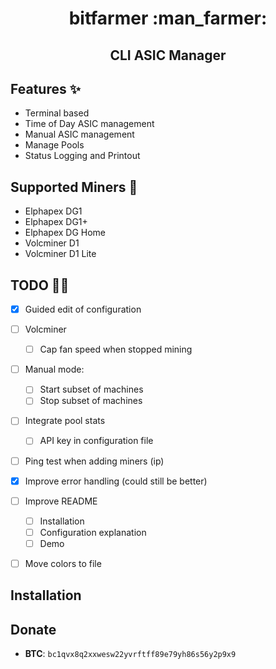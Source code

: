 <div align="center">
  <h1>bitfarmer :man_farmer:</h1>
  <h2>CLI ASIC Manager</h2>
</div>

## Features :sparkles:
 - Terminal based
 - Time of Day ASIC management
 - Manual ASIC management
 - Manage Pools
 - Status Logging and Printout
 
## Supported Miners :robot:
 - Elphapex DG1
 - Elphapex DG1+
 - Elphapex DG Home
 - Volcminer D1
 - Volcminer D1 Lite

## TODO :construction_worker_man:
 - [X] Guided edit of configuration
 - [ ] Volcminer
   - [ ] Cap fan speed when stopped mining
 - [ ] Manual mode:
   - [ ] Start subset of machines
   - [ ] Stop subset of machines
 - [ ] Integrate pool stats
   - [ ] API key in configuration file
 - [ ] Ping test when adding miners (ip)
 - [X] Improve error handling (could still be better)
 - [ ] Improve README
   - [ ] Installation
   - [ ] Configuration explanation
   - [ ] Demo
 - [ ] Move colors to file


## Installation

## Donate
- **BTC**: `bc1qvx8q2xxwesw22yvrftff89e79yh86s56y2p9x9`
